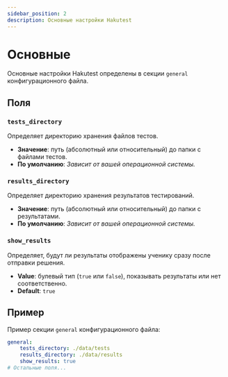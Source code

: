 ```yaml
---
sidebar_position: 2
description: Основные настройки Hakutest
---
```


# Основные

Основные настройки Hakutest определены в секции `general` конфигурационного файла.

## Поля

### `tests_directory`

Определяет директорию хранения файлов тестов.

-   **Значение**: путь (абсолютный или относительный) до папки с файлами тестов.
-   **По умолчанию**: _Зависит от вашей операционной системы._

### `results_directory`

Определяет директорию хранения результатов тестирований.

-   **Значение**: путь (абсолютный или относительный) до папки с результатами.
-   **По умолчанию**: _Зависит от вашей операционной системы._

### `show_results`

Определяет, будут ли результаты отображены ученику сразу после отправки решения.

-   **Value**: булевый тип (`true` или `false`), показывать результаты или нет соответственно.
-   **Default**: `true`

## Пример

Пример секции `general` конфигурационного файла:

```yaml title='config.yaml'
general:
    tests_directory: ./data/tests
    results_directory: ./data/results
    show_results: true
# Остальные поля...
```
